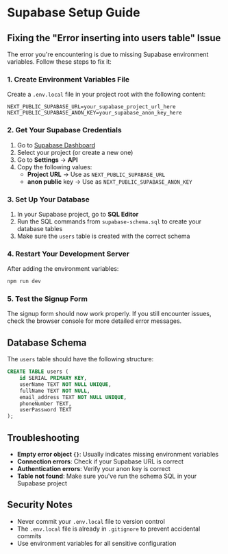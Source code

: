 # Supabase Setup Guide

## Fixing the "Error inserting into users table" Issue

The error you're encountering is due to missing Supabase environment variables. Follow these steps to fix it:

### 1. Create Environment Variables File

Create a `.env.local` file in your project root with the following content:

```env
NEXT_PUBLIC_SUPABASE_URL=your_supabase_project_url_here
NEXT_PUBLIC_SUPABASE_ANON_KEY=your_supabase_anon_key_here
```

### 2. Get Your Supabase Credentials

1. Go to [Supabase Dashboard](https://supabase.com/dashboard)
2. Select your project (or create a new one)
3. Go to **Settings** → **API**
4. Copy the following values:
   - **Project URL** → Use as `NEXT_PUBLIC_SUPABASE_URL`
   - **anon public** key → Use as `NEXT_PUBLIC_SUPABASE_ANON_KEY`

### 3. Set Up Your Database

1. In your Supabase project, go to **SQL Editor**
2. Run the SQL commands from `supabase-schema.sql` to create your database tables
3. Make sure the `users` table is created with the correct schema

### 4. Restart Your Development Server

After adding the environment variables:

```bash
npm run dev
```

### 5. Test the Signup Form

The signup form should now work properly. If you still encounter issues, check the browser console for more detailed error messages.

## Database Schema

The `users` table should have the following structure:

```sql
CREATE TABLE users (
    id SERIAL PRIMARY KEY,
    userName TEXT NOT NULL UNIQUE,
    fullName TEXT NOT NULL,
    email_address TEXT NOT NULL UNIQUE,
    phoneNumber TEXT,
    userPassword TEXT
);
```

## Troubleshooting

- **Empty error object `{}`**: Usually indicates missing environment variables
- **Connection errors**: Check if your Supabase URL is correct
- **Authentication errors**: Verify your anon key is correct
- **Table not found**: Make sure you've run the schema SQL in your Supabase project

## Security Notes

- Never commit your `.env.local` file to version control
- The `.env.local` file is already in `.gitignore` to prevent accidental commits
- Use environment variables for all sensitive configuration
